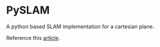 # PySLAM
A python based SLAM implementation for a cartesian plane.

Reference this [article](https://fjp.at/posts/slam/fastslam/).
